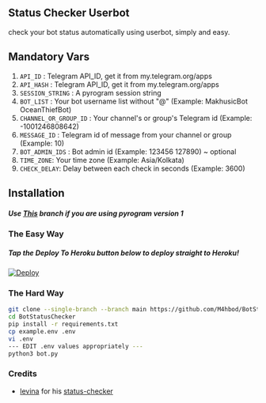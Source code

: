 ## Status Checker Userbot
check your bot status automatically using userbot, simply and easy.

## Mandatory Vars
1. `API_ID` : Telegram API_ID, get it from my.telegram.org/apps
2. `API_HASH` : Telegram API_ID, get it from my.telegram.org/apps
3. `SESSION_STRING` : A pyrogram session string
4. `BOT_LIST` : Your bot username list without "@" (Example: MakhusicBot OceanThiefBot)
5. `CHANNEL_OR_GROUP_ID` : Your channel's or group's Telegram id (Example: -1001246808642)
6. `MESSAGE_ID` : Telegram id of message from your channel or group (Example: 10)
7. `BOT_ADMIN_IDS` : Bot admin id (Example: 123456 127890) ~ optional
8. `TIME_ZONE`: Your time zone (Example: Asia/Kolkata)
9. `CHECK_DELAY`: Delay between each check in seconds (Example: 3600)

## Installation

##### Use [This](https://github.com/M4hbod/Bot-Status-Checker/tree/pyrogram-version-1) branch if you are using pyrogram version 1

### The Easy Way

##### Tap the Deploy To Heroku button below to deploy straight to Heroku!

[![Deploy](https://www.herokucdn.com/deploy/button.svg)](https://heroku.com/deploy?template=https://github.com/M4hbod/Bot-Status-Checker/tree/main)

### The Hard Way

```sh
git clone --single-branch --branch main https://github.com/M4hbod/BotStatusChecker/
cd BotStatusChecker
pip install -r requirements.txt
cp example.env .env
vi .env
--- EDIT .env values appropriately ---
python3 bot.py
```

### Credits
- [levina](https://github.com/levina-lab) for his [status-checker](https://github.com/levina-lab/status-checker)
